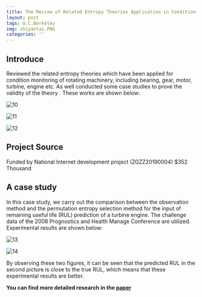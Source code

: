 ```yaml
---
title: The Review of Related Entropy Theories Application in Condition Monitoring of Rotating Machineries
layout: post
tags: U.C.Berkeley
img: shiyantai.PNG
categories: ''
---
```

## Introduce

Reviewed the related entropy theories which have been applied for condition monitoring of rotating machinery, including bearing, gear, motor,  turbine, engine etc. As well conducted some case studies to prove the validity of the theory . These works are shown below:

![10]({{site.baseurl}}/assets/img/bear.PNG)

![11]({{site.baseurl}}/assets/img/gear.PNG)

![12]({{site.baseurl}}/assets/img/engine.PNG)

## Project Source

Funded by National Internet development project (ZGZZ20190004) $352 Thousand 

## A case study

In this case study, we carry out the comparison between the observation method and the permutation entropy selection method for the input of remaining useful life (RUL) prediction of a turbine engine. The challenge data of the 2008 Prognostics and Health Manage Conference are utilized. Experimental results are shown below:

![13]({{site.baseurl}}/assets/img/result1.PNG)

![14]({{site.baseurl}}/assets/img/result2.PNG)

By observing these two figures, it can be seen that the predicted RUL in the second picture is close to the true RUL, which means that these experimental results are better.

**You can find more detailed research in the [paper]()**






